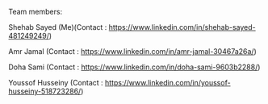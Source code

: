 Team members:

Shehab Sayed (Me)(Contact : https://www.linkedin.com/in/shehab-sayed-481249249/)

Amr Jamal (Contact : https://www.linkedin.com/in/amr-jamal-30467a26a/)

Doha Sami (Contact : https://www.linkedin.com/in/doha-sami-9603b2288/)

Youssof Husseiny (Contact : https://www.linkedin.com/in/youssof-husseiny-518723286/)
